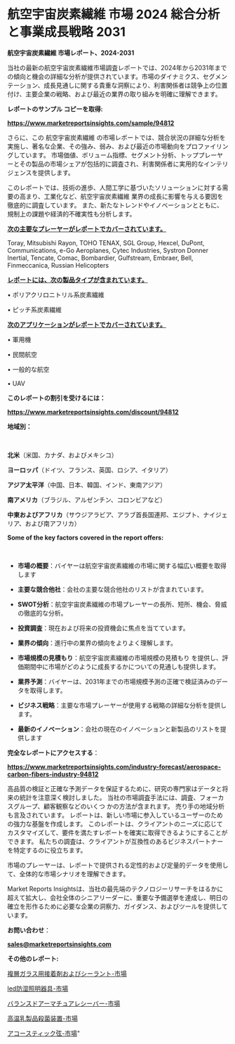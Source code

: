 # 航空宇宙炭素繊維 市場 2024 総合分析と事業成長戦略 2031

<strong>航空宇宙炭素繊維 市場レポート、2024-2031</strong>

当社の最新の航空宇宙炭素繊維市場調査レポートでは、2024年から2031年までの傾向と機会の詳細な分析が提供されています。市場のダイナミクス、セグメンテーション、成長見通しに関する貴重な洞察により、利害関係者は競争上の位置付け、主要企業の戦略、および最近の業界の取り組みを明確に理解できます。



<strong>レポートのサンプル コピーを取得:</strong> <a href=https://www.marketreportsinsights.com/sample/94812>

<strong><u>https://www.marketreportsinsights.com/sample/94812</u></strong></a>

さらに、この 航空宇宙炭素繊維 の市場レポートでは、競合状況の詳細な分析を実施し、著名な企業、その強み、弱み、および最近の市場動向をプロファイリングしています。 市場価値、ボリューム指標、セグメント分析、トッププレーヤーとその製品の市場シェアが包括的に調査され、利害関係者に実用的なインテリジェンスを提供します。

このレポートでは、技術の進歩、人間工学に基づいたソリューションに対する需要の高まり、工業化など、航空宇宙炭素繊維 業界の成長に影響を与える要因を徹底的に調査しています。 また、新たなトレンドやイノベーションとともに、規制上の課題や経済的不確実性も分析します。



<strong><u>次の主要なプレーヤーがレポートでカバーされています。</u></strong>

Toray, Mitsubishi Rayon, TOHO TENAX, SGL Group, Hexcel, DuPont, Communications, e-Go Aeroplanes, Cytec Industries, Systron Donner Inertial, Tencate, Comac, Bombardier, Gulfstream, Embraer, Bell, Finmeccanica, Russian Helicopters



<strong><u><b>レポートには、次の製品タイプが含まれています。</b></u></strong>

• ポリアクリロニトリル系炭素繊維

• ピッチ系炭素繊維



<strong><u><b>次のアプリケーションがレポートでカバーされています。</b></u></strong>

• 軍用機

• 民間航空

• 一般的な航空

• UAV



<strong><b>このレポートの割引を受けるには：</b></strong>

<a href=https://www.marketreportsinsights.com/discount/94812>

<strong><u>https://www.marketreportsinsights.com/discount/94812</u></strong></a>



<strong>地域別：</strong>

<strong> </strong>



<strong>北米</strong>（米国、カナダ、およびメキシコ）



<strong>ヨーロッパ</strong>（ドイツ、フランス、英国、ロシア、イタリア）



<strong>アジア太平洋</strong>（中国、日本、韓国、インド、東南アジア）



<strong>南アメリカ</strong>（ブラジル、アルゼンチン、コロンビアなど）



<strong>中東およびアフリカ</strong>（サウジアラビア、アラブ首長国連邦、エジプト、ナイジェリア、および南アフリカ）



<strong>Some of the key factors covered in the report offers:</strong>

<strong> </strong>
<ul>
  <li>

<strong>市場の概要</strong>：バイヤーは航空宇宙炭素繊維の市場に関する幅広い概要を取得します</li>
  <li>

<strong>主要な競合他社</strong>：会社の主要な競合他社のリストが含まれています。</li>
  <li>

<strong>SWOT分析</strong>：航空宇宙炭素繊維の市場プレーヤーの長所、短所、機会、脅威の徹底的な分析。</li>
  <li>

<strong>投資調査</strong>：現在および将来の投資機会に焦点を当てています。</li>
  <li>

<strong>業界の傾向</strong>：進行中の業界の傾向をよりよく理解します。</li>
  <li>

<strong>市場規模の見積もり</strong>：航空宇宙炭素繊維の市場規模の見積もり を提供し、評価期間中に市場がどのように成長するかについての見通しも提供します。</li>
  <li>

<strong>業界予測</strong>：バイヤーは、2031年までの市場規模予測の正確で検証済みのデータを取得します。</li>
  <li>

<strong>ビジネス戦略</strong>：主要な市場プレーヤーが使用する戦略の詳細な分析を提供します。</li>
  <li>

<strong>最新のイノベーション</strong>：会社の現在のイノベーションと新製品のリストを提供します</li>
</ul>


<strong>完全なレポートにアクセスする</strong>：

<a href=https://www.marketreportsinsights.com/industry-forecast/aerospace-carbon-fibers-industry-94812>

<strong><u>https://www.marketreportsinsights.com/industry-forecast/aerospace-carbon-fibers-industry-94812</u></strong></a>

高品質の検証と正確な予測データを保証するために、研究の専門家はデータと将来の統計を注意深く検討しました。 当社の市場調査手法には、調査、フォーカスグループ、顧客観察などのいくつ かの方法が含まれます。 売り手の地域分析も言及されています。 レポートは、新しい市場に参入しているユーザーのための強力な基盤を作成します。 このレポートは、クライアントのニーズに応じてカスタマイズして、要件を満たすレポートを確実に取得できるようにすることができます。 私たちの調査は、クライアントが互換性のあるビジネスパートナーを特定するのに役立ちます。

市場のプレーヤーは、レポートで提供される定性的および定量的データを使用して、全体的な市場シナリオを理解できます。

Market Reports Insightsは、当社の最先端のテクノロジーリサーチをはるかに超えて拡大し、会社全体のシニアリーダーに、重要な予備選挙を達成し、明日の確立を形作るために必要な企業の洞察力、ガイダンス、およびツールを提供しています。



<strong><b>お問い合わせ</b></strong>：

<a href=mailto:sales@marketreportsinsights.com>

<strong><u>sales@marketreportsinsights.com</u></strong></a>



<strong>その他のレポート:</strong>

<a href=https://www.linkedin.com/pulse/複層ガラス用接着剤およびシーラント-市場-2023-年のダイナミクスとビジネストレンド-azeif/>複層ガラス用接着剤およびシーラント-市場</a>

<a href=https://www.linkedin.com/pulse/led防湿照明器具-市場-2023-新興市場-将来の動向と市場需要-2030-wafif/>led防湿照明器具-市場</a>

<a href=https://www.linkedin.com/pulse/バランスドアーマチュアレシーバー-市場-2023-総合分析と事業成長戦略-5ky6f/>バランスドアーマチュアレシーバー-市場</a>

<a href=https://www.linkedin.com/pulse/高温乳製品殺菌装置-市場-2023-競争分析と事業成長-2030-pr-news-hub-pt3xf/>高温乳製品殺菌装置-市場</a>

<a href=https://www.linkedin.com/pulse/アコースティック弦-市場-2023-競争分析と事業成長-2030-market-mysteries-decoded-360-analy-bhukf/>アコースティック弦-市場</a>"
